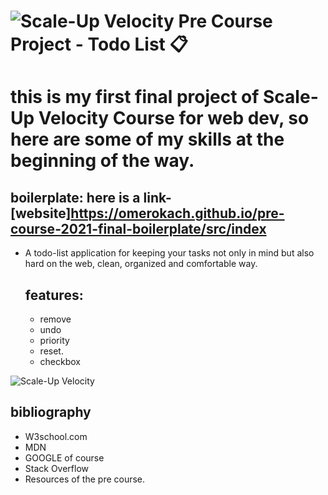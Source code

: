 # ![Scale-Up Velocity](./readme-files/logo-main.png) Pre Course Project - Todo List 📋

# this is my first final project of Scale-Up Velocity Course for web dev, so here are some of my skills at the beginning of the way.
  
## boilerplate: here is a link- [website]https://omerokach.github.io/pre-course-2021-final-boilerplate/src/index
- A todo-list application for keeping your tasks not only in mind but also hard on the web, clean, organized and comfortable way.
   ## features: 
   - remove 
   - undo
   - priority 
   - reset.
   - checkbox

![Scale-Up Velocity](./readme-files/todo-List.gif)

## bibliography

- W3school.com
- MDN
- GOOGLE of course
- Stack Overflow
- Resources of the pre course.


